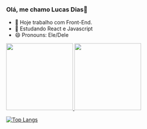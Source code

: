 ### Olá, me chamo Lucas Dias👋

<!--
**LucasFDias/LucasFDias** is a ✨ _special_ ✨ repository because its `README.md` (this file) appears on your GitHub profile.
-->

- 🔭 Hoje trabalho com Front-End.
- 🌱 Estudando React e Javascript
- 😄 Pronouns: Ele/Dele
<!--- 👯 I’m looking to collaborate on ...
- 🤔 I’m looking for help with ...
- 💬 Ask me about ...
- 📫 How to reach me: ...
- ⚡ Fun fact: ...-->

<div>
  <a href='https://github.com/LucasFDias'>
  <img height='180em' src='https://github-readme-stats.vercel.app/api?username=LucasFDias&show_icons=true&theme=radical'/>
 
  <img height='180em' src='https://github-readme-stats.vercel.app/api/top-langs/?username=LucasFDias&layout=compact'/>
</div>

 

[![Top Langs](https://github-readme-stats.vercel.app/api/top-langs/?username=LucasFDias&layout=compact)](https://github.com/LucasFDias/github-readme-stats)
